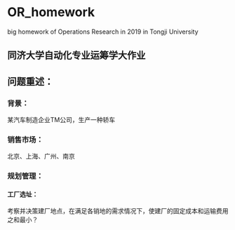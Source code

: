 # OR_homework
big homework of Operations Research in 2019 in Tongji University

同济大学自动化专业运筹学大作业
-----------------
## 问题重述：
### 背景：
某汽车制造企业TM公司，生产一种轿车
### 销售市场：
北京、上海、广州、南京
### 规划管理：
#### 工厂选址：
考察并决策建厂地点，在满足各销地的需求情况下，使建厂的固定成本和运输费用之和最小？

